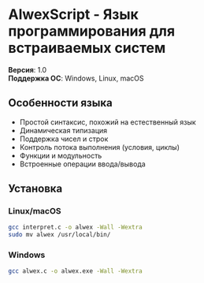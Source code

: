 # AlwexScript - Язык программирования для встраиваемых систем

**Версия**: 1.0  
**Поддержка ОС**: Windows, Linux, macOS

## Особенности языка
- Простой синтаксис, похожий на естественный язык
- Динамическая типизация
- Поддержка чисел и строк
- Контроль потока выполнения (условия, циклы)
- Функции и модульность
- Встроенные операции ввода/вывода

## Установка

### Linux/macOS
```bash
gcc interpret.c -o alwex -Wall -Wextra
sudo mv alwex /usr/local/bin/
```
### Windows
```bash
gcc alwex.c -o alwex.exe -Wall -Wextra
```
